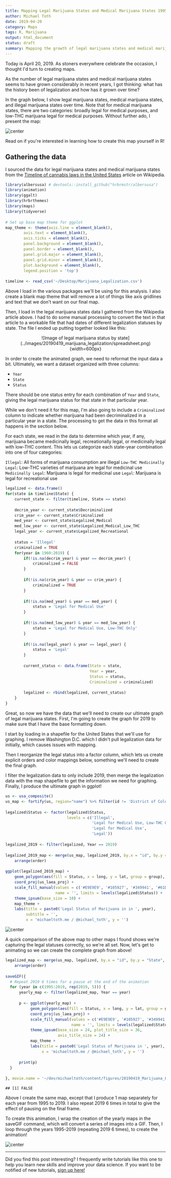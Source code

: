 ```yaml
---
title: Mapping Legal Marijuana States and Medical Marijuana States 1995 - 2019
author: Michael Toth
date: 2019-04-20
category: Maps
tags: R, Marijuana
output: html_document
status: draft
summary: Mapping the growth of legal marijuana states and medical marijuana states from 1995 - 2019
---
```




Today is April 20, 2019. As stoners everywhere celebrate the occasion, I thought I'd turn to creating maps.

As the number of legal marijuana states and medical marijuana states seems to have grown considerably in recent years, I got thinking: what has the history been of legalization and how has it grown over time?

In the graph below, I show legal marijuana states, medical marijuana states, and illegal marijuana states over time. Note that for medical marijuana states, there are two categories: broadly legal for medical purposes, and low-THC marijuana legal for medical purposes. Without further ado, I present the map:

![center](/figures/20190419_Marijuana_Legalization/map.gif)

Read on if you're interested in learning how to create this map yourself in R!

## Gathering the data

I sourced the data for legal marijuana states and medical marijuana states from the [Timeline of cannabis laws in the United States](https://en.wikipedia.org/wiki/Timeline_of_cannabis_laws_in_the_United_States) article on Wikipedia. 


```r
library(albersusa) # devtools::install_github("hrbrmstr/albersusa")
library(animation)
library(ggalt)
library(hrbrthemes)
library(maps)
library(tidyverse)

# Set up base map theme for ggplot
map_theme <- theme(axis.line = element_blank(), 
        axis.text = element_blank(), 
        axis.ticks = element_blank(), 
        panel.background = element_blank(), 
        panel.border = element_blank(), 
        panel.grid.major = element_blank(), 
        panel.grid.minor = element_blank(), 
        plot.background = element_blank(),
        legend.position = 'top')

timeline <- read_csv('~/Desktop/Marijuana_Legalization.csv')
```

Above I load in the various packages we'll be using for this analysis. I also create a blank map theme that will remove a lot of things like axis gridlines and text that we don't want on our final map.

Then, I load in the legal marijuana states data I gathered from the Wikipedia article above. I had to do some manual processing to convert the text in that article to a workable file that had dates of different legalization statuses by state. The file I ended up putting together looked like this:

<center>
![Image of legal marijuana status by state](../images/20190419_marijuana_legalization/spreadsheet.png){width=600px}
</center>

In order to create the animated graph, we need to reformat the input data a bit. Ultimately, we want a dataset organized with three columns:

* `Year` 
* `State`
* `Status`

There should be one status entry for each combination of `Year` and `State`, giving the legal marijuana status for that state in that particular year.

While we don't need it for this map, I'm also going to include a `Criminalized` column to indicate whether marijuana had been decriminalized in a particular year in a state. The processing to get the data in this format all happens in the section below.

For each state, we read in the data to determine which year, if any, marijuana became medicinally legal, recreationally legal, or medicinally legal with low-THC content. This lets us categorize each state-year combination into one of four categories:

`Illegal`: All forms of marijuana consumption are illegal
`Low-THC Medicinally Legal`: Low-THC varieties of marijuana are legal for medicinal use
`Medicinally Legal`: Marijuana is legal for medicinal use
`Legal`: Marijuana is legal for recreational use


```r
legalized <- data.frame()
for(state in timeline$State) {
    current_state <- filter(timeline, State == state)
    
    decrim_year <- current_state$Decriminalized
    crim_year <- current_state$Criminalized
    med_year <- current_state$Legalized_Medical
    med_low_year <- current_state$Legalized_Medical_Low_THC
    legal_year <- current_state$Legalized_Recreational
    
    status = 'Illegal'
    criminalized = TRUE
    for(year in 1960:2019) {
        if(!is.na(decrim_year) & year == decrim_year) {
            criminalized = FALSE
        }
        
        if(!is.na(crim_year) & year == crim_year) {
            criminalized = TRUE
        }
        
        if(!is.na(med_year) & year == med_year) {
            status = 'Legal for Medical Use'
        }
        
        if(!is.na(med_low_year) & year == med_low_year) {
            status = 'Legal for Medical Use, Low-THC Only'
        }
        
        if(!is.na(legal_year) & year == legal_year) {
            status = 'Legal'
        }
        
        current_status <- data.frame(State = state, 
                                     Year = year,
                                     Status = status,
                                     Criminalized = criminalized)
        
        legalized <- rbind(legalized, current_status)
    }
}
```

Great, so now we have the data that we'll need to create our ultimate graph of legal marijuana states. First, I'm going to create the graph for 2019 to make sure that I have the base formatting down. 

I start by loading in a shapefile for the United States that we'll use for graphing. I remove Washington D.C. which I didn't pull legalization data for initially, which causes issues with mapping.

Then I reorganize the legal status into a factor column, which lets us create explicit orders and color mappings below, something we'll need to create the final graph. 

I filter the legalization data to only include 2019, then merge the legalization data with the map shapefile to get the information we need for graphing. Finally, I produce the ultimate graph in ggplot! 


```r
us <- usa_composite()
us_map <- fortify(us, region="name") %>% filter(id != 'District of Columbia')

legalized$Status <- factor(legalized$Status, 
                           levels = c('Illegal', 
                                      'Legal for Medical Use, Low-THC Only',
                                      'Legal for Medical Use',
                                      'Legal'))

legalized_2019 <- filter(legalized, Year == 2019)

legalized_2019_map <- merge(us_map, legalized_2019, by.x = "id", by.y = "State", all = T) %>%
    arrange(order)

ggplot(legalized_2019_map) +
    geom_polygon(aes(fill = Status, x = long, y = lat, group = group), color = 'white') +
    coord_proj(us_laea_proj) +
    scale_fill_manual(values = c('#E9E9E9', '#105927', '#349941', '#61DE58'),
                      name = '', limits = levels(legalized$Status)) +
    theme_ipsum(base_size = 10) +
    map_theme +
    labs(title = paste0('Legal Status of Marijuana in in ', year),
         subtitle = '',
         x = 'michaeltoth.me / @michael_toth', y = '')
```

<img src="/figures/20190419_Marijuana_Legalization/map it-1.png" title="center" alt="center" style="display: block; margin: auto;" />

A quick comparison of the above map to other maps I found shows we're capturing the legal statuses correctly, so we're all set. Now, let's get to animating so we can create the complete graph from above!


```r
legalized_map <- merge(us_map, legalized, by.x = "id", by.y = "State", all = T) %>%
    arrange(order)

saveGIF({
  # Repeat 2019 6 times for a pause at the end of the animation
  for (year in c(1995:2019, rep(2019, 5))) {
      yearly_map <- filter(legalized_map, Year == year)

      p <- ggplot(yearly_map) +
           geom_polygon(aes(fill = Status, x = long, y = lat, group = group), color = 'white') +
           coord_proj(us_laea_proj) +
           scale_fill_manual(values = c('#E9E9E9', '#105927', '#349941', '#61DE58'),
                             name = '', limits = levels(legalized$Status)) +
           theme_ipsum(base_size = 24, plot_title_size = 36,
                       axis_title_size = 24) +
           map_theme +
           labs(title = paste0('Legal Status of Marijuana in ', year),
                x = 'michaeltoth.me / @michael_toth', y = '')
      
      print(p)
  }

}, movie.name = '~/dev/michaeltoth/content/figures/20190419_Marijuana_Legalization/map.gif', interval = 1, ani.width = 1400, ani.height = 1000)
```

```
## [1] FALSE
```

Above I create the same map, except that I produce 1 map separately for each year from 1995 to 2019. I also repeat 2019 6 times in total to give the effect of pausing on the final frame.

To create this animation, I wrap the creation of the yearly maps in the saveGIF command, which will convert a series of images into a GIF. Then, I loop through the years 1995-2019 (repeating 2019 6 times), to create the animation!

![center](/figures/20190419_Marijuana_Legalization/map.gif)

------

Did you find this post interesting? I frequently write tutorials like this one to help you learn new skills and improve your data science. If you want to be notified of new tutorials, [sign up here!](http://eepurl.com/gmYioz)

